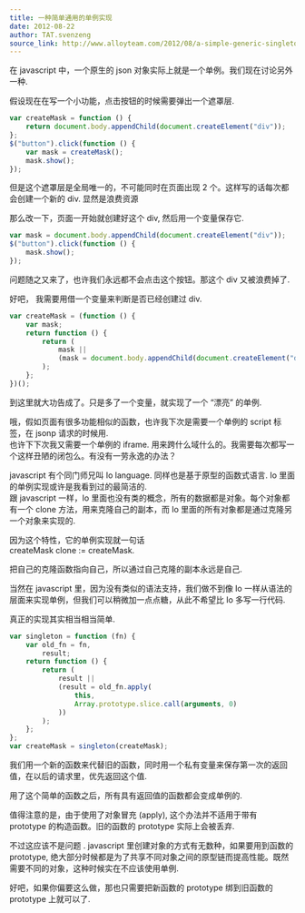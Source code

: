 ```yaml
---
title: 一种简单通用的单例实现
date: 2012-08-22
author: TAT.svenzeng
source_link: http://www.alloyteam.com/2012/08/a-simple-generic-singleton-implementation/
---
```


<!-- {% raw %} - for jekyll -->

在 javascript 中，一个原生的 json 对象实际上就是一个单例。我们现在讨论另外一种.

假设现在在写一个小功能，点击按钮的时候需要弹出一个遮罩层.

```javascript
var createMask = function () {
    return document.body.appendChild(document.createElement("div"));
};
$("button").click(function () {
    var mask = createMask();
    mask.show();
});
```

但是这个遮罩层是全局唯一的，不可能同时在页面出现 2 个。这样写的话每次都会创建一个新的 div. 显然是浪费资源

那么改一下，页面一开始就创建好这个 div, 然后用一个变量保存它.

```javascript
var mask = document.body.appendChild(document.createElement("div"));
$("button").click(function () {
    mask.show();
});
```

问题随之又来了，也许我们永远都不会点击这个按钮。那这个 div 又被浪费掉了.

好吧， 我需要用借一个变量来判断是否已经创建过 div.

```javascript
var createMask = (function () {
    var mask;
    return function () {
        return (
            mask ||
            (mask = document.body.appendChild(document.createElement("div")))
        );
    };
})();
```

到这里就大功告成了。只是多了一个变量，就实现了一个 “漂亮” 的单例.

哦，假如页面有很多功能相似的函数，也许我下次是需要一个单例的 script 标签，在 jsonp 请求的时候用.  
也许下下次我又需要一个单例的 iframe. 用来跨什么域什么的。我需要每次都写一个这样丑陋的闭包么。有没有一劳永逸的办法？

javascript 有个同门师兄叫 Io language. 同样也是基于原型的函数式语言. Io 里面的单例实现或许是我看到过的最简洁的.  
跟 javascript 一样，Io 里面也没有类的概念，所有的数据都是对象。每个对象都有一个 clone 方法，用来克隆自己的副本，而 Io 里面的所有对象都是通过克隆另一个对象来实现的.

因为这个特性，它的单例实现就一句话  
createMask clone := createMask.

把自己的克隆函数指向自己，所以通过自己克隆的副本永远是自己.

当然在 javascript 里，因为没有类似的语法支持，我们做不到像 Io 一样从语法的层面来实现单例，但我们可以稍微加一点点糖，从此不希望比 Io 多写一行代码.

真正的实现其实相当相当简单.

```javascript
var singleton = function (fn) {
    var old_fn = fn,
        result;
    return function () {
        return (
            result ||
            (result = old_fn.apply(
                this,
                Array.prototype.slice.call(arguments, 0)
            ))
        );
    };
};
var createMask = singleton(createMask);
```

我们用一个新的函数来代替旧的函数，同时用一个私有变量来保存第一次的返回值，在以后的请求里，优先返回这个值.

用了这个简单的函数之后，所有具有返回值的函数都会变成单例的.

值得注意的是，由于使用了对象冒充 (apply), 这个办法并不适用于带有 prototype 的构造函数。旧的函数的 prototype 实际上会被丢弃.

不过这应该不是问题 . javascript 里创建对象的方式有无数种，如果要用到函数的 prototype, 绝大部分时候都是为了共享不同对象之间的原型链而提高性能。既然需要不同的对象，这种时候实在不应该使用单例.

好吧，如果你偏要这么做，那也只需要把新函数的 prototype 绑到旧函数的 prototype 上就可以了.


<!-- {% endraw %} - for jekyll -->